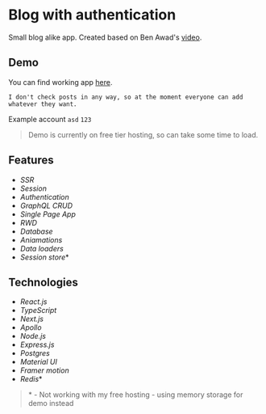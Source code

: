 # Blog with authentication

Small blog alike app. Created based on Ben Awad's [video](https://www.youtube.com/watch?v=I6ypD7qv3Z8).

## Demo

You can find working app [here](https://posts-with-auth.jjablonski-it.vercel.app/).

`I don't check posts in any way, so at the moment everyone can add whatever they want.`

Example account
`asd` `123`

>Demo is currently on free tier hosting, so can take some time to load.

## Features

- *SSR*
- *Session*
- *Authentication*
- *GraphQL CRUD*
- *Single Page App*
- *RWD*
- *Database*
- *Aniamations*
- *Data loaders*
- *Session store*\*

## Technologies

- *React.js*
- *TypeScript*
- *Next.js*
- *Apollo*
- *Node.js*
- *Express.js*
- *Postgres*
- *Material UI*
- *Framer motion*
- *Redis*\*

>\* - Not working with my free hosting - using memory storage for demo instead
